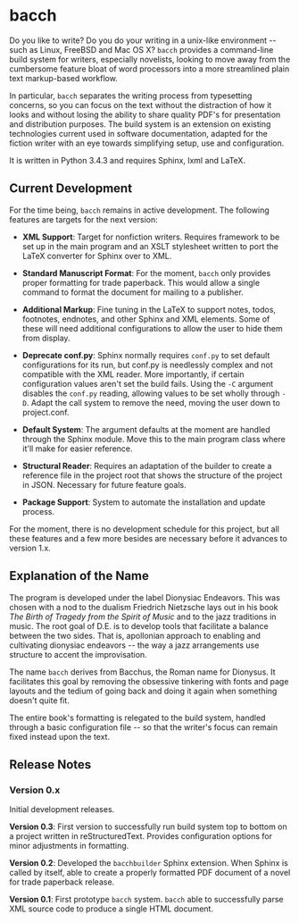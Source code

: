 # bacch

Do you like to write?  Do you do your writing in a unix-like environment -- such as Linux, FreeBSD and Mac OS X? `bacch` provides a command-line build system for writers, especially novelists, looking to move away from the cumbersome feature bloat of word processors into a more streamlined plain text markup-based workflow.

In particular, `bacch` separates the writing process from typesetting concerns, so you can focus on the text without the distraction of how it looks and without losing the ability to share quality PDF's for presentation and distribution purposes.  The build system is an extension on existing technologies current used in software documentation, adapted for the fiction writer with an eye towards simplifying setup, use and configuration.

It is written in Python 3.4.3 and requires Sphinx, lxml and LaTeX.

## Current Development

For the time being, `bacch` remains in active development.  The following features are targets for the next version:

- **XML Support**: Target for nonfiction writers.  Requires framework to be set up in the main program and an XSLT stylesheet written to port the LaTeX converter for Sphinx over to XML.

- **Standard Manuscript Format**: For the moment, `bacch` only provides proper formatting for trade paperback.  This would allow a single command to format the document for mailing to a publisher.

- **Additional Markup**: Fine tuning in the LaTeX to support notes, todos, footnotes, endnotes, and other Sphinx and XML elements.  Some of these will need additional configurations to allow the user to hide them from display.

- **Deprecate conf.py**: Sphinx normally requires `conf.py` to set default configurations for its run, but conf.py is needlessly complex and not compatible with the XML reader.  More importantly, if certain configuration values aren't set the build fails. Using the `-C` argument disables the `conf.py` reading, allowing values to be set wholly through `-D`.  Adapt the call system to remove the need, moving the user down to project.conf.

- **Default System**: The argument defaults at the moment are handled through the Sphinx module.  Move this to the main program class where it'll make for easier reference.

- **Structural Reader**: Requires an adaptation of the builder to create a reference file in the project root that shows the structure of the project in JSON.  Necessary for future feature goals.

- **Package Support**: System to automate the installation and update process.

For the moment, there is no development schedule for this project, but all these features and a few more besides are necessary before it advances to version 1.x.


## Explanation of the Name

The program is developed under the label Dionysiac Endeavors.  This was chosen with a nod to the dualism Friedrich Nietzsche lays out in his book *The Birth of Tragedy from the Spirit of Music* and to the jazz traditions in music. The root goal of D.E. is to develop tools that facilitate a balance between the two sides.  That is, apollonian approach to enabling and cultivating dionysiac endeavors -- the way a jazz arrangements use structure to accent the improvisation.

The name `bacch` derives from Bacchus, the Roman name for Dionysus.  It facilitates this goal by removing the obsessive tinkering with fonts and page layouts and the tedium of going back and doing it again when something doesn't quite fit.

The entire book's formatting is relegated to the build system, handled through a basic configuration file -- so that the writer's focus can remain fixed instead upon the text.


## Release Notes

### Version 0.x

Initial development releases.

**Version 0.3**: First version to successfully run build system top to bottom on a project written in reStructuredText.  Provides configuration options for minor adjustments in formatting.

**Version 0.2**: Developed the `bacchbuilder` Sphinx extension.  When Sphinx is called by itself, able to create a properly formatted PDF document of a novel for trade paperback release. 

**Version 0.1**: First prototype `bacch` system.  `bacch` able to successfully parse XML source code to produce a single HTML document.

